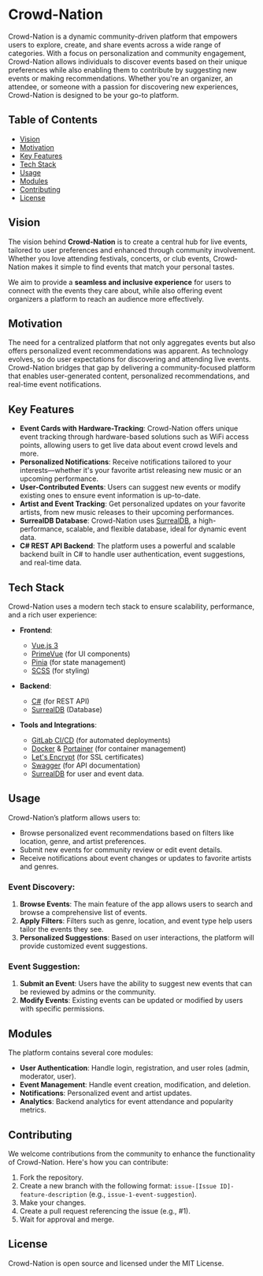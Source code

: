 # Crowd-Nation

Crowd-Nation is a dynamic community-driven platform that empowers users to explore, create, and share events across a wide range of categories. With a focus on personalization and community engagement, Crowd-Nation allows individuals to discover events based on their unique preferences while also enabling them to contribute by suggesting new events or making recommendations. Whether you're an organizer, an attendee, or someone with a passion for discovering new experiences, Crowd-Nation is designed to be your go-to platform.

## Table of Contents
- [Vision](#vision)
- [Motivation](#motivation)
- [Key Features](#key-features)
- [Tech Stack](#tech-stack)
- [Usage](#usage)
- [Modules](#modules)
- [Contributing](#contributing)
- [License](#license)

## Vision

The vision behind **Crowd-Nation** is to create a central hub for live events, tailored to user preferences and enhanced through community involvement. Whether you love attending festivals, concerts, or club events, Crowd-Nation makes it simple to find events that match your personal tastes. 

We aim to provide a **seamless and inclusive experience** for users to connect with the events they care about, while also offering event organizers a platform to reach an audience more effectively.

## Motivation

The need for a centralized platform that not only aggregates events but also offers personalized event recommendations was apparent. As technology evolves, so do user expectations for discovering and attending live events. Crowd-Nation bridges that gap by delivering a community-focused platform that enables user-generated content, personalized recommendations, and real-time event notifications.

## Key Features

- **Event Cards with Hardware-Tracking**: Crowd-Nation offers unique event tracking through hardware-based solutions such as WiFi access points, allowing users to get live data about event crowd levels and more.
- **Personalized Notifications**: Receive notifications tailored to your interests—whether it's your favorite artist releasing new music or an upcoming performance.
- **User-Contributed Events**: Users can suggest new events or modify existing ones to ensure event information is up-to-date.
- **Artist and Event Tracking**: Get personalized updates on your favorite artists, from new music releases to their upcoming performances.
- **SurrealDB Database**: Crowd-Nation uses [SurrealDB](https://surrealdb.com/), a high-performance, scalable, and flexible database, ideal for dynamic event data.
- **C# REST API Backend**: The platform uses a powerful and scalable backend built in C# to handle user authentication, event suggestions, and real-time data.

## Tech Stack

Crowd-Nation uses a modern tech stack to ensure scalability, performance, and a rich user experience:

- **Frontend**: 
  - [Vue.js 3](https://vuejs.org/)
  - [PrimeVue](https://www.primefaces.org/primevue/) (for UI components)
  - [Pinia](https://pinia.vuejs.org/) (for state management)
  - [SCSS](https://sass-lang.com/) (for styling)

- **Backend**:
  - [C#](https://learn.microsoft.com/en-us/dotnet/csharp/) (for REST API)
  - [SurrealDB](https://surrealdb.com/) (Database)

- **Tools and Integrations**:
  - [GitLab CI/CD](https://docs.gitlab.com/ee/ci/) (for automated deployments)
  - [Docker](https://www.docker.com/) & [Portainer](https://www.portainer.io/) (for container management)
  - [Let's Encrypt](https://letsencrypt.org/) (for SSL certificates)
  - [Swagger](https://swagger.io/) (for API documentation)
  - [SurrealDB](https://surrealdb.com/) for user and event data.

## Usage

Crowd-Nation’s platform allows users to:

- Browse personalized event recommendations based on filters like location, genre, and artist preferences.
- Submit new events for community review or edit event details.
- Receive notifications about event changes or updates to favorite artists and genres.
  
### Event Discovery:

1. **Browse Events**: The main feature of the app allows users to search and browse a comprehensive list of events.
2. **Apply Filters**: Filters such as genre, location, and event type help users tailor the events they see.
3. **Personalized Suggestions**: Based on user interactions, the platform will provide customized event suggestions.

### Event Suggestion:

1. **Submit an Event**: Users have the ability to suggest new events that can be reviewed by admins or the community.
2. **Modify Events**: Existing events can be updated or modified by users with specific permissions.

## Modules

The platform contains several core modules:

- **User Authentication**: Handle login, registration, and user roles (admin, moderator, user).
- **Event Management**: Handle event creation, modification, and deletion.
- **Notifications**: Personalized event and artist updates.
- **Analytics**: Backend analytics for event attendance and popularity metrics.

## Contributing

We welcome contributions from the community to enhance the functionality of Crowd-Nation. Here's how you can contribute:

1. Fork the repository.
2. Create a new branch with the following format: `issue-[Issue ID]-feature-description` (e.g., `issue-1-event-suggestion`).
3. Make your changes.
4. Create a pull request referencing the issue (e.g., #1).
5. Wait for approval and merge.

## License

Crowd-Nation is open source and licensed under the MIT License.
